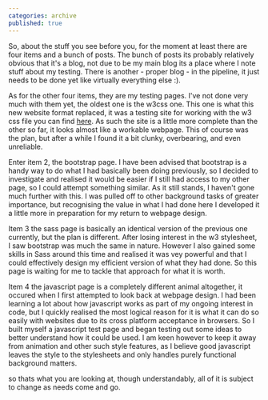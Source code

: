 ```yaml
---
categories: archive
published: true
---
```


So, about the stuff you see before you, for the moment at least there are four items and a bunch of posts.
The bunch of posts its probably relatively obvious that it's a blog, not due to be my main blog its a place where I note stuff about my testing. There is another - proper blog - in the pipeline, it just needs to be done yet like virtually everything else :).

As for the other four items, they are my testing pages. I've not done very much with them yet, the oldest one is the w3css one.
This one is what this new website format replaced, it was a testing site for working with the w3 css file you can find [here](https://www.w3schools.com/w3css/4/w3.css).
As such the site is a little more complete than the other so far, it looks almost like a workable webpage. This of course was the plan, but after a while I found it a bit clunky, overbearing, and even unreliable.

Enter item 2, the bootstrap page. I have been advised that bootstrap is a handy way to do what I had basically been doing previously, so I decided to investigate and realised it would be easier if I still had access to my other page, so I could attempt something similar.
As it still stands, I haven't gone much further with this. I was pulled off to other background tasks of greater importance, but recognising the value in what I had done here I developed it a little more in preparation for my return to webpage design.

Item 3 the sass page is basically an identical version of the previous one currently, but the plan is different. After losing interest in the w3 stylesheet, I saw bootstrap was much the same in nature.
However I also gained some skills in Sass around this time and realised it was vey powerful and that I could effectively design my efficient version of what they had done. So this page is waiting for me to tackle that approach for what it is worth.

Item 4 the javascript page is a completely different animal altogether, it occured when I first attempted to look back at webpage design. I had been learning a lot about how javascript works as part of my ongoing interest in code, but I quickly realised the most logical reason for it is what it can do so easily with websites due to its cross platform acceptance in browsers.
So I built myself a javascript test page and began testing out some ideas to better understand how it could be used. I am keen however to keep it away from animation and other such style features, as I believe good javascript leaves the style to the stylesheets and only handles purely functional background matters.

so thats what you are looking at, though understandably, all of it is subject to change as needs come and go.
